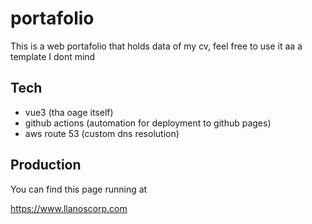 # portafolio

This is a web portafolio that holds data of my cv, feel free to use it aa a template I dont mind

## Tech

- vue3 (tha oage itself)
- github actions (automation for deployment to github pages)
- aws route 53 (custom dns resolution)

## Production 

You can find this page running at 

https://www.llanoscorp.com

